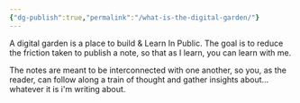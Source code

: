 ```yaml
---
{"dg-publish":true,"permalink":"/what-is-the-digital-garden/"}
---
```


A digital garden is a place to build & Learn In Public. The goal is to reduce the friction taken to publish a note, so that as I learn, you can learn with me.

The notes are meant to be interconnected with one another, so you, as the reader, can follow along a train of thought and gather insights about... whatever it is i'm writing about.